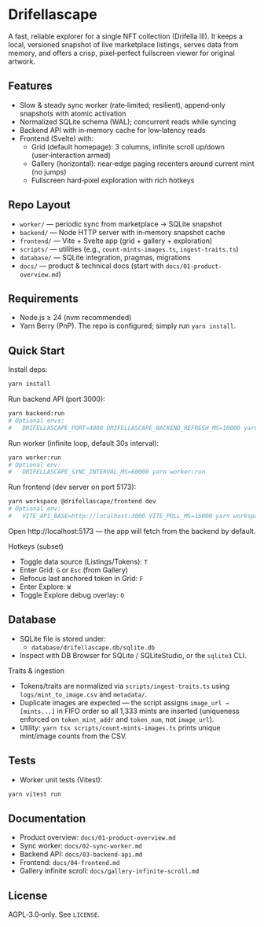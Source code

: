 # Drifellascape

A fast, reliable explorer for a single NFT collection (Drifella III). It keeps a local, versioned snapshot of live marketplace listings, serves data from memory, and offers a crisp, pixel‑perfect fullscreen viewer for original artwork.

## Features

- Slow & steady sync worker (rate‑limited; resilient), append‑only snapshots with atomic activation
- Normalized SQLite schema (WAL); concurrent reads while syncing
- Backend API with in‑memory cache for low‑latency reads
- Frontend (Svelte) with:
  - Grid (default homepage): 3 columns, infinite scroll up/down (user‑interaction armed)
  - Gallery (horizontal): near‑edge paging recenters around current mint (no jumps)
  - Fullscreen hard‑pixel exploration with rich hotkeys

## Repo Layout

- `worker/` — periodic sync from marketplace → SQLite snapshot
- `backend/` — Node HTTP server with in‑memory snapshot cache
- `frontend/` — Vite + Svelte app (grid + gallery + exploration)
- `scripts/` — utilities (e.g., `count-mints-images.ts`, `ingest-traits.ts`)
- `database/` — SQLite integration, pragmas, migrations
- `docs/` — product & technical docs (start with `docs/01-product-overview.md`)

## Requirements

- Node.js ≥ 24 (nvm recommended)
- Yarn Berry (PnP). The repo is configured; simply run `yarn install`.

## Quick Start

Install deps:

```bash
yarn install
```

Run backend API (port 3000):

```bash
yarn backend:run
# Optional envs:
#   DRIFELLASCAPE_PORT=4000 DRIFELLASCAPE_BACKEND_REFRESH_MS=10000 yarn backend:run
```

Run worker (infinite loop, default 30s interval):

```bash
yarn worker:run
# Optional env:
#   DRIFELLASCAPE_SYNC_INTERVAL_MS=60000 yarn worker:run
```

Run frontend (dev server on port 5173):

```bash
yarn workspace @drifellascape/frontend dev
# Optional env:
#   VITE_API_BASE=http://localhost:3000 VITE_POLL_MS=15000 yarn workspace @drifellascape/frontend dev
```

Open http://localhost:5173 — the app will fetch from the backend by default.

Hotkeys (subset)

- Toggle data source (Listings/Tokens): `T`
- Enter Grid: `G` or `Esc` (from Gallery)
- Refocus last anchored token in Grid: `F`
- Enter Explore: `W`
- Toggle Explore debug overlay: `O`

## Database

- SQLite file is stored under:
  - `database/drifellascape.db/sqlite.db`
- Inspect with DB Browser for SQLite / SQLiteStudio, or the `sqlite3` CLI.

Traits & ingestion

- Tokens/traits are normalized via `scripts/ingest-traits.ts` using `logs/mint_to_image.csv` and `metadata/`.
- Duplicate images are expected — the script assigns `image_url → [mints...]` in FIFO order so all 1,333 mints are inserted (uniqueness enforced on `token_mint_addr` and `token_num`, not `image_url`).
- Utility: `yarn tsx scripts/count-mints-images.ts` prints unique mint/image counts from the CSV.

## Tests

- Worker unit tests (Vitest):

```bash
yarn vitest run
```

## Documentation

- Product overview: `docs/01-product-overview.md`
- Sync worker: `docs/02-sync-worker.md`
- Backend API: `docs/03-backend-api.md`
- Frontend: `docs/04-frontend.md`
- Gallery infinite scroll: `docs/gallery-infinite-scroll.md`

## License

AGPL‑3.0‑only. See `LICENSE`.
